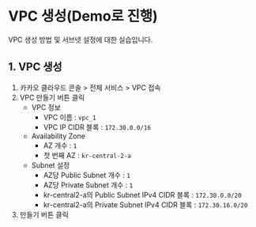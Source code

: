 # VPC 생성(Demo로 진행)

VPC 생성 방법 및 서브넷 설정에 대한 실습입니다.

## 1. VPC 생성


1. 카카오 클라우드 콘솔 > 전체 서비스 > VPC 접속
2. VPC 만들기 버튼 클릭
     - VPC 정보
          - VPC 이름 : `vpc_1`
          - VPC IP CIDR 블록 : `172.30.0.0/16`
     - Availability Zone
          - AZ 개수 : `1`
          - 첫 번째 AZ : `kr-central-2-a`
     - Subnet 설정
          - AZ당 Public Subnet 개수 : `1`
          - AZ당 Private Subnet 개수 : `1`
          - kr-central2-a의 Public Subnet IPv4 CIDR 블록 : `172.30.0.0/20`
          - kr-central2-a의 Private Subnet IPv4 CIDR 블록 : `172.30.16.0/20`
3. 만들기 버튼 클릭
